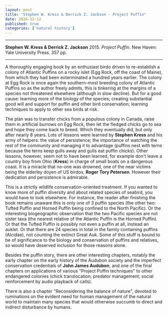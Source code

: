 ```yaml
---
layout: post
title: "Stephen W. Kress & Derrick Z. Jackson - Project Puffin"
date: 2016-12-12
published: true
categories: ['natural history']
---
```



***
<b>Stephen W. Kress & Derrick Z. Jackson</b> 2015. _Project Puffin_. New Haven: Yale University Press. 357 pp.

***


A thoroughly engaging book by an enthusiast birdo driven to re-establish a colony of Atlantic Puffins on a rocky islet (Egg Rock, off the coast of Maine), from which they had been exterminated a hundred years earlier.  The colony at Egg Rock is once again the southern-most breeding colony of Atlantic Puffins so as the author freely admits, this is tinkering at the margins of a species not threatened elsewhere (although in slow decline).  But for a good cause:  learning more of the biology of the species; creating substantial good will and support for puffin and other bird conservation; learning techniques to apply to other sea birds at risk.

The plan was to transfer chicks from a populous colony in Canada, raise them in artificial burrows on Egg Rock, then let the fledged chicks go to sea and hope they come back to breed.  Which they eventually did, but only after nearly 8 years.  Lots of lessons were learned by **Stephen Kress** and his army of helpers: the value of persistence; the importance of watching the rest of the community and managing it to advantage (puffins nest with terns because the terns keep gulls away and gulls eat puffin chicks).  Other lessons, however, seem not to have been learned, for example don't leave a country boy from Ohio (**Kress**) in charge of small boats on a dangerous coast.  It is a miracle that no-one was drowned, one of the near victims being the elderley doyen of US birdos, **Roger Tory Petersen**.  However their dedication and persistence is admirable.

This is a strictly wildlife conservation-oriented treatment.  If you wanted to know more of puffin diversity and about related species of seabird, you would have to look elsewhere.  For instance, the reader after finishing the book remains unaware this is only one of 3 puffin species (the other two: Tufted Puffin and Horned Puffin being confined to the North Pacific).  Or the interesting biogeographic observation that the two Pacific species are not sister taxa (the nearest relative of the Atlantic Puffin is the Horned Puffin).  Or that the Tufted Puffin is possibly not even a puffin at all, instead an auklet.  Or that there are 24 species in total in the family containing puffins (Alcidae), not counting the extinct Great Auk.   Some of this stuff is bound to be of significance to the biology and conservation of puffins and relatives, so would have deserved inclusion for those reasons alone.

Besides the puffin story, there are other interesting chapters, notably the early chapter on the early history of the Audubon society and the imperfect conservation credentials of **John James Audubon**, and one of the final chapters on applications of various "Project Puffin techniques" to other endangered colonies (chick translocation; predator management; social reinforcement by audio playback of calls). 

There is also a chapter "Reconsidering the balance of nature", devoted to ruminations on the evident need for human management of the natural world to maintain many species that would otherwise succumb to direct and indirect disturbance by humans. 
